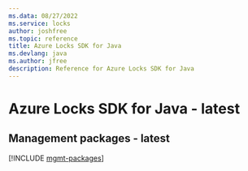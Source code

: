 ```yaml
---
ms.data: 08/27/2022
ms.service: locks
author: joshfree
ms.topic: reference
title: Azure Locks SDK for Java
ms.devlang: java
ms.author: jfree
description: Reference for Azure Locks SDK for Java
---
```

# Azure Locks SDK for Java - latest

## Management packages - latest
[!INCLUDE [mgmt-packages](locks-mgmt-index.md)]
